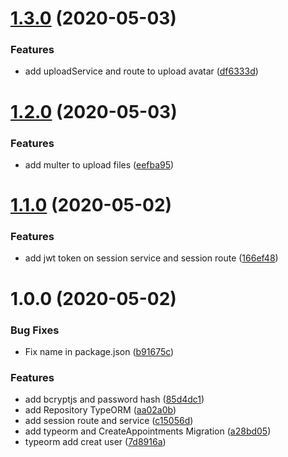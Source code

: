 # [1.3.0](https://github.com/almerindo/rocketseat-gobarber/compare/v1.2.0...v1.3.0) (2020-05-03)


### Features

* add uploadService and route to upload avatar ([df6333d](https://github.com/almerindo/rocketseat-gobarber/commit/df6333d2998a42dca8d92df8233b4d02613bcdb2))

# [1.2.0](https://github.com/almerindo/rocketseat-gobarber/compare/v1.1.0...v1.2.0) (2020-05-03)


### Features

* add multer to upload files ([eefba95](https://github.com/almerindo/rocketseat-gobarber/commit/eefba95fe7c62adeea80471cca366531d9bdd4d0))

# [1.1.0](https://github.com/almerindo/rocketseat-gobarber/compare/v1.0.0...v1.1.0) (2020-05-02)


### Features

* add jwt token on session service and session route ([166ef48](https://github.com/almerindo/rocketseat-gobarber/commit/166ef48cbd03843736d6221344ed3527d0dc4176))

# 1.0.0 (2020-05-02)


### Bug Fixes

* Fix name in package.json ([b91675c](https://github.com/almerindo/rocketseat-gobarber/commit/b91675ce98189122e87c709ed35cfaaa0e74da9d))


### Features

* add bcryptjs and password hash ([85d4dc1](https://github.com/almerindo/rocketseat-gobarber/commit/85d4dc113e0e26eedfdf7a92922e7a41d2911723))
* add Repository TypeORM ([aa02a0b](https://github.com/almerindo/rocketseat-gobarber/commit/aa02a0beabfa32c515bc3b6d0c7b5e370b814a64))
* add session route and service ([c15056d](https://github.com/almerindo/rocketseat-gobarber/commit/c15056d386fd9e5ba8e7ba8f95ed28fe97d631a3))
* add typeorm and CreateAppointments Migration ([a28bd05](https://github.com/almerindo/rocketseat-gobarber/commit/a28bd053c27e25ea214d6e899e4bfb14ab7795ed))
* typeorm add creat user ([7d8916a](https://github.com/almerindo/rocketseat-gobarber/commit/7d8916af84ba87ff21319c6397eb8c6ac3b9b4f4))

